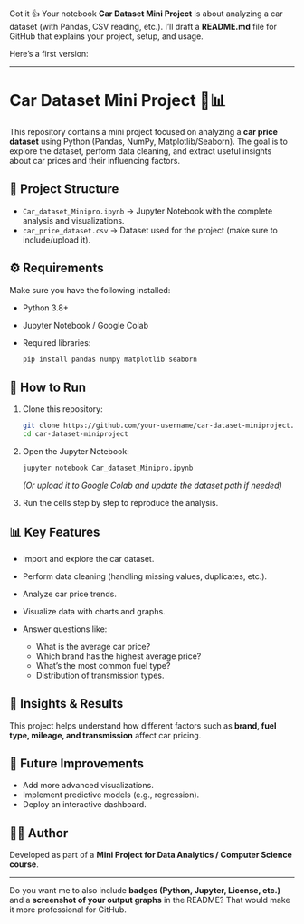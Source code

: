 Got it 👍 Your notebook **Car Dataset Mini Project** is about analyzing a car dataset (with Pandas, CSV reading, etc.). I’ll draft a **README.md** file for GitHub that explains your project, setup, and usage.

Here’s a first version:

---

# Car Dataset Mini Project 🚗📊

This repository contains a mini project focused on analyzing a **car price dataset** using Python (Pandas, NumPy, Matplotlib/Seaborn). The goal is to explore the dataset, perform data cleaning, and extract useful insights about car prices and their influencing factors.

## 📂 Project Structure

* `Car_dataset_Minipro.ipynb` → Jupyter Notebook with the complete analysis and visualizations.
* `car_price_dataset.csv` → Dataset used for the project (make sure to include/upload it).

## ⚙️ Requirements

Make sure you have the following installed:

* Python 3.8+
* Jupyter Notebook / Google Colab
* Required libraries:

  ```bash
  pip install pandas numpy matplotlib seaborn
  ```

## 🚀 How to Run

1. Clone this repository:

   ```bash
   git clone https://github.com/your-username/car-dataset-miniproject.git
   cd car-dataset-miniproject
   ```

2. Open the Jupyter Notebook:

   ```bash
   jupyter notebook Car_dataset_Minipro.ipynb
   ```

   *(Or upload it to Google Colab and update the dataset path if needed)*

3. Run the cells step by step to reproduce the analysis.

## 📊 Key Features

* Import and explore the car dataset.
* Perform data cleaning (handling missing values, duplicates, etc.).
* Analyze car price trends.
* Visualize data with charts and graphs.
* Answer questions like:

  * What is the average car price?
  * Which brand has the highest average price?
  * What’s the most common fuel type?
  * Distribution of transmission types.

## 📝 Insights & Results

This project helps understand how different factors such as **brand, fuel type, mileage, and transmission** affect car pricing.

## 📌 Future Improvements

* Add more advanced visualizations.
* Implement predictive models (e.g., regression).
* Deploy an interactive dashboard.

## 👩‍💻 Author

Developed as part of a **Mini Project for Data Analytics / Computer Science course**.

---

Do you want me to also include **badges (Python, Jupyter, License, etc.)** and a **screenshot of your output graphs** in the README? That would make it more professional for GitHub.
